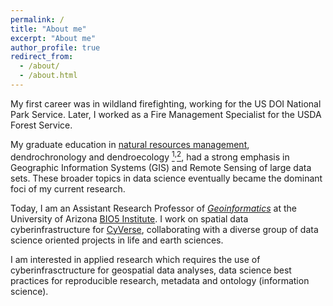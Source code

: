 ```yaml
---
permalink: /
title: "About me"
excerpt: "About me"
author_profile: true
redirect_from: 
  - /about/
  - /about.html
---
```

My first career was in wildland firefighting, working for the US DOI National Park Service. Later, I worked as a Fire Management Specialist for the USDA Forest Service.

My graduate education in [natural resources management](https://snre.arizona.edu/), dendrochronology and dendroecology [<sup>1</sup>](https://ltrr.arizona.edu/)<sup>,</sup>[<sup>2</sup>](http://rmtrr.org/), had a strong emphasis in Geographic Information Systems (GIS) and Remote Sensing of large data sets. These broader topics in data science eventually became the dominant foci of my current research.

Today, I am an Assistant Research Professor of [*Geoinformatics*](https://en.wikipedia.org/wiki/Geoinformatics) at the University of Arizona [BIO5 Institute](http://www.bio5.org/). I work on spatial data cyberinfrastructure for [CyVerse](http://www.cyverse.org), collaborating with a diverse group of data science oriented projects in life and earth sciences.

I am interested in applied research which requires the use of cyberinfrasctructure for geospatial data analyses, data science best practices for reproducible research, metadata and ontology (information science).
